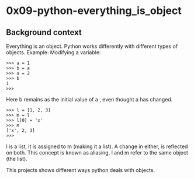 # 0x09-python-everything_is_object

## Background context

Everything is an object. Python works differently with different types of objects. Example:
Modifying a variable:

```
>>> a = 1
>>> b = a
>>> a = 2
>>> b
1
>>>
```
Here b remains as the initial value of a , even thought a has changed.

```
>>> l = [1, 2, 3]
>>> m = l
>>> l[0] = 'x'
>>> m
['x', 2, 3]
>>>
```
l is a list, it is assigned to m (making it a list). A change in either, is reflected on both.
This concept is known as aliasing, l and m refer to the same object (the list).


This projects shows different ways python deals with objects.

